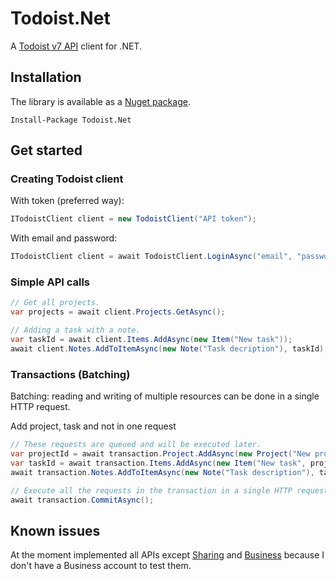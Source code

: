 # Todoist.Net
A [Todoist v7 API](https://developer.todoist.com/) client for .NET.

## Installation

The library is available as a [Nuget package](https://www.nuget.org/packages/Todoist.Net/).
```
Install-Package Todoist.Net
```

## Get started

### Creating Todoist client

With token (preferred way):
```csharp
ITodoistClient client = new TodoistClient("API token");
```

With email and password:
```csharp
ITodoistClient client = await TodoistClient.LoginAsync("email", "password");
```

### Simple API calls
```csharp
// Get all projects.
var projects = await client.Projects.GetAsync();

// Adding a task with a note.
var taskId = await client.Items.AddAsync(new Item("New task"));
await client.Notes.AddToItemAsync(new Note("Task decription"), taskId);
```

### Transactions (Batching)
Batching: reading and writing of multiple resources can be done in a single HTTP request.

Add project, task and not in one request
```csharp
// These requests are queued and will be executed later.
var projectId = await transaction.Project.AddAsync(new Project("New project"));
var taskId = await transaction.Items.AddAsync(new Item("New task", projectId));
await transaction.Notes.AddToItemAsync(new Note("Task description"), taskId);

// Execute all the requests in the transaction in a single HTTP request.
await transaction.CommitAsync();

```

## Known issues
At the moment implemented all APIs except [Sharing](https://developer.todoist.com/?shell#sharing) and [Business](https://developer.todoist.com/?shell#business) because I don't have a Business account to test them.
